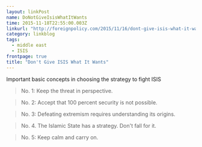 ```yaml
---
layout: linkPost
name: DoNotGiveIsisWhatItWants
time: 2015-11-18T22:55:00.003Z
linkurl: "http://foreignpolicy.com/2015/11/16/dont-give-isis-what-it-wants-united-states-reaction/"
category: linkblog
tags: 
  - middle east
  - ISIS
frontpage: true
title: "Don't Give ISIS What It Wants"
---
```


Important basic concepts in choosing the strategy to fight ISIS

> No. 1: Keep the threat in perspective.

> No. 2: Accept that 100 percent security is not possible.  

> No. 3: Defeating extremism requires understanding its origins.

> No. 4. The Islamic State has a strategy. Don't fall for it. 

> No. 5: Keep calm and carry on.

